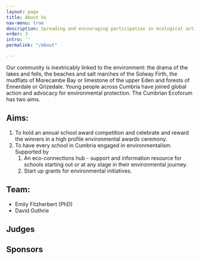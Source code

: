 ```yaml
---
layout: page
title: About Us
nav-menu: true
description: Spreading and encouraging participation in ecological activity in Cumbria
order: 3
intro: ''
permalink: "/about"

---
```

Our community is inextricably linked to the environment: the drama of the lakes and fells, the beaches and salt marches of the Solway Firth, the mudflats of Morecambe Bay or limestone of the upper Eden and forests of Ennerdale or Grizedale. Young people across Cumbria have joined global action and advocacy for environmental protection. The Cumbrian Ecoforum has two aims.

## Aims:

1. To hold an annual school award competition and celebrate and reward the winners in a high profile environmental awards ceremony.
2. To have every school in Cumbria engaged in environmentalism. Supported by
    1. An eco-connections hub - support and information resource for schools starting out or at any stage in their environmental journey.
    2. Start up grants for environmental initiatives.

## Team:

* Emily Fitzherbert (PhD)
* David Guthrie

## Judges

## Sponsors
